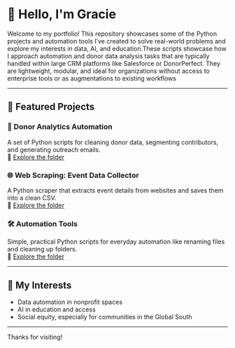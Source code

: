 # 👋 Hello, I'm Gracie

Welcome to my portfolio! This repository showcases some of the Python projects and automation tools I’ve created to solve real-world problems and explore my interests in data, AI, and education.These scripts showcase how I approach automation and donor data analysis tasks that are typically handled within large CRM platforms like Salesforce or DonorPerfect. They are lightweight, modular, and ideal for organizations without access to enterprise tools or as augmentations to existing workflows

---

## 📌 Featured Projects

### 🧮 Donor Analytics Automation
A set of Python scripts for cleaning donor data, segmenting contributors, and generating outreach emails.  
📁 [Explore the folder](./donor-analytics)

### 🌐 Web Scraping: Event Data Collector
A Python scraper that extracts event details from websites and saves them into a clean CSV.  
📁 [Explore the folder](./web-scraping)

### 🛠️ Automation Tools
Simple, practical Python scripts for everyday automation like renaming files and cleaning up folders.  
📁 [Explore the folder](./automation-tools)

---

## 🧠 My Interests
- Data automation in nonprofit spaces  
- AI in education and access  
- Social equity, especially for communities in the Global South  

---

Thanks for visiting!
